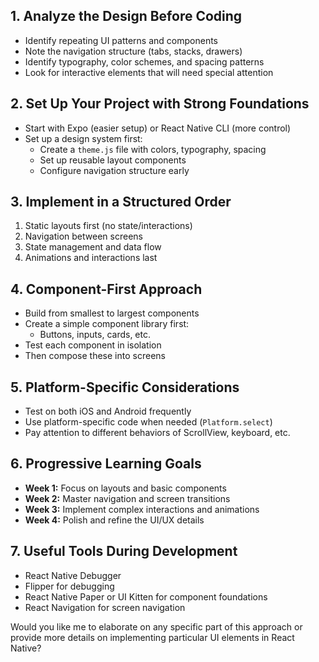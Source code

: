 ## 1. Analyze the Design Before Coding
- Identify repeating UI patterns and components
- Note the navigation structure (tabs, stacks, drawers)
- Identify typography, color schemes, and spacing patterns
- Look for interactive elements that will need special attention

## 2. Set Up Your Project with Strong Foundations
- Start with Expo (easier setup) or React Native CLI (more control)
- Set up a design system first:
  - Create a `theme.js` file with colors, typography, spacing
  - Set up reusable layout components
  - Configure navigation structure early

## 3. Implement in a Structured Order
1. Static layouts first (no state/interactions)
2. Navigation between screens
3. State management and data flow
4. Animations and interactions last

## 4. Component-First Approach
- Build from smallest to largest components
- Create a simple component library first:
  - Buttons, inputs, cards, etc.
- Test each component in isolation
- Then compose these into screens

## 5. Platform-Specific Considerations
- Test on both iOS and Android frequently
- Use platform-specific code when needed (`Platform.select`)
- Pay attention to different behaviors of ScrollView, keyboard, etc.

## 6. Progressive Learning Goals
- **Week 1:** Focus on layouts and basic components
- **Week 2:** Master navigation and screen transitions
- **Week 3:** Implement complex interactions and animations
- **Week 4:** Polish and refine the UI/UX details

## 7. Useful Tools During Development
- React Native Debugger
- Flipper for debugging
- React Native Paper or UI Kitten for component foundations
- React Navigation for screen navigation

Would you like me to elaborate on any specific part of this approach or provide more details on implementing particular UI elements in React Native?